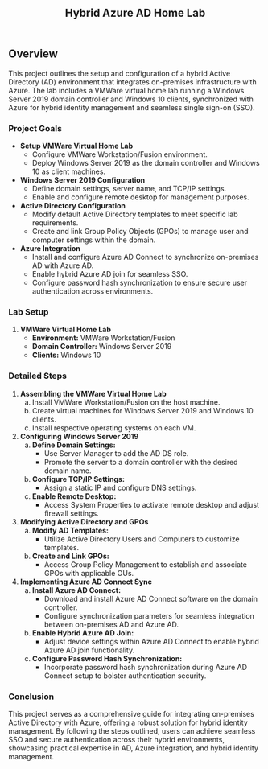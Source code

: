 <div id="main" class="alt">

<!-- One -->
<section id="one">
	<div class="inner">
		<header class="major">
			<h1>Hybrid Azure AD Home Lab</h1>
		</header>

<!-- Content -->
<h2 id="content">Overview</h2>
    <p>This project outlines the setup and configuration of a hybrid Active Directory (AD) environment that integrates on-premises infrastructure with Azure. The lab includes a VMWare virtual home lab running a Windows Server 2019 domain controller and Windows 10 clients, synchronized with Azure for hybrid identity management and seamless single sign-on (SSO).</p>

<h3>Project Goals</h3>
    <ul>
        <li><strong>Setup VMWare Virtual Home Lab</strong>
            <ul>
                <li>Configure VMWare Workstation/Fusion environment.</li>
                <li>Deploy Windows Server 2019 as the domain controller and Windows 10 as client machines.</li>
            </ul>
        </li>
        <li><strong>Windows Server 2019 Configuration</strong>
            <ul>
                <li>Define domain settings, server name, and TCP/IP settings.</li>
                <li>Enable and configure remote desktop for management purposes.</li>
            </ul>
        </li>
        <li><strong>Active Directory Configuration</strong>
            <ul>
                <li>Modify default Active Directory templates to meet specific lab requirements.</li>
                <li>Create and link Group Policy Objects (GPOs) to manage user and computer settings within the domain.</li>
            </ul>
        </li>
        <li><strong>Azure Integration</strong>
            <ul>
                <li>Install and configure Azure AD Connect to synchronize on-premises AD with Azure AD.</li>
                <li>Enable hybrid Azure AD join for seamless SSO.</li>
                <li>Configure password hash synchronization to ensure secure user authentication across environments.</li>
            </ul>
        </li>
    </ul>

<h3>Lab Setup</h3>
    <ol>
        <li><strong>VMWare Virtual Home Lab</strong>
            <ul>
                <li><strong>Environment:</strong> VMWare Workstation/Fusion</li>
                <li><strong>Domain Controller:</strong> Windows Server 2019</li>
                <li><strong>Clients:</strong> Windows 10</li>
            </ul>
        </li>
    </ol>

<h3>Detailed Steps</h3>
    <ol>
        <li><strong>Assembling the VMWare Virtual Home Lab</strong>
            <ol type="a">
                <li>Install VMWare Workstation/Fusion on the host machine.</li>
                <li>Create virtual machines for Windows Server 2019 and Windows 10 clients.</li>
                <li>Install respective operating systems on each VM.</li>
            </ol>
        </li>
        <li><strong>Configuring Windows Server 2019</strong>
            <ol type="a">
                <li><strong>Define Domain Settings:</strong>
                    <ul>
                        <li>Use Server Manager to add the AD DS role.</li>
                        <li>Promote the server to a domain controller with the desired domain name.</li>
                    </ul>
                </li>
                <li><strong>Configure TCP/IP Settings:</strong>
                    <ul>
                        <li>Assign a static IP and configure DNS settings.</li>
                    </ul>
                </li>
                <li><strong>Enable Remote Desktop:</strong>
                    <ul>
                        <li>Access System Properties to activate remote desktop and adjust firewall settings.</li>
                    </ul>
                </li>
            </ol>
        </li>
        <li><strong>Modifying Active Directory and GPOs</strong>
            <ol type="a">
                <li><strong>Modify AD Templates:</strong>
                    <ul>
                        <li>Utilize Active Directory Users and Computers to customize templates.</li>
                    </ul>
                </li>
                <li><strong>Create and Link GPOs:</strong>
                    <ul>
                        <li>Access Group Policy Management to establish and associate GPOs with applicable OUs.</li>
                    </ul>
                </li>
            </ol>
        </li>
        <li><strong>Implementing Azure AD Connect Sync</strong>
            <ol type="a">
                <li><strong>Install Azure AD Connect:</strong>
                    <ul>
                        <li>Download and install Azure AD Connect software on the domain controller.</li>
                        <li>Configure synchronization parameters for seamless integration between on-premises AD and Azure AD.</li>
                    </ul>
                </li>
                <li><strong>Enable Hybrid Azure AD Join:</strong>
                    <ul>
                        <li>Adjust device settings within Azure AD Connect to enable hybrid Azure AD join functionality.</li>
                    </ul>
                </li>
                <li><strong>Configure Password Hash Synchronization:</strong>
                    <ul>
                        <li>Incorporate password hash synchronization during Azure AD Connect setup to bolster authentication security.</li>
                    </ul>
                </li>
            </ol>
        </li>
    </ol>

<h3>Conclusion</h3>
    <p>This project serves as a comprehensive guide for integrating on-premises Active Directory with Azure, offering a robust solution for hybrid identity management. By following the steps outlined, users can achieve seamless SSO and secure authentication across their hybrid environments, showcasing practical expertise in AD, Azure integration, and hybrid identity management.</p>

<!-- <h4>Fit</h4> -->
<div class="image fit">
<img src="{% link assets/images/VMware-azure.png %}" alt="" />
</div>

</div>
</section>